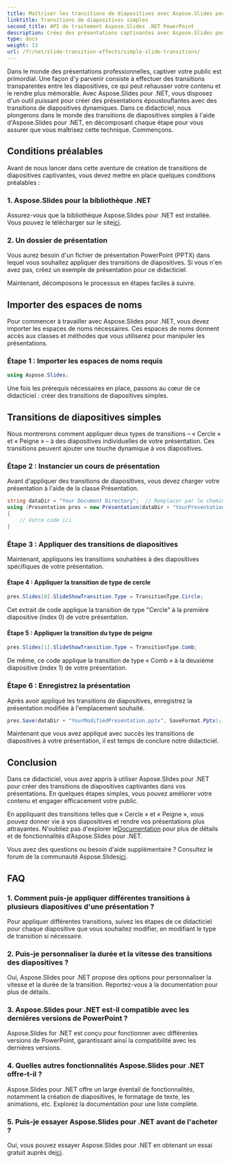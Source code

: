 ```yaml
---
title: Maîtriser les transitions de diapositives avec Aspose.Slides pour .NET
linktitle: Transitions de diapositives simples
second_title: API de traitement Aspose.Slides .NET PowerPoint
description: Créez des présentations captivantes avec Aspose.Slides pour .NET. Apprenez à appliquer des transitions dynamiques de diapositives sans effort.
type: docs
weight: 13
url: /fr/net/slide-transition-effects/simple-slide-transitions/
---
```


Dans le monde des présentations professionnelles, captiver votre public est primordial. Une façon d'y parvenir consiste à effectuer des transitions transparentes entre les diapositives, ce qui peut rehausser votre contenu et le rendre plus mémorable. Avec Aspose.Slides pour .NET, vous disposez d'un outil puissant pour créer des présentations époustouflantes avec des transitions de diapositives dynamiques. Dans ce didacticiel, nous plongerons dans le monde des transitions de diapositives simples à l'aide d'Aspose.Slides pour .NET, en décomposant chaque étape pour vous assurer que vous maîtrisez cette technique. Commençons.

## Conditions préalables

Avant de nous lancer dans cette aventure de création de transitions de diapositives captivantes, vous devez mettre en place quelques conditions préalables :

### 1. Aspose.Slides pour la bibliothèque .NET

 Assurez-vous que la bibliothèque Aspose.Slides pour .NET est installée. Vous pouvez le télécharger sur le site[ici](https://releases.aspose.com/slides/net/).

### 2. Un dossier de présentation

Vous aurez besoin d'un fichier de présentation PowerPoint (PPTX) dans lequel vous souhaitez appliquer des transitions de diapositives. Si vous n'en avez pas, créez un exemple de présentation pour ce didacticiel.

Maintenant, décomposons le processus en étapes faciles à suivre.

## Importer des espaces de noms

Pour commencer à travailler avec Aspose.Slides pour .NET, vous devez importer les espaces de noms nécessaires. Ces espaces de noms donnent accès aux classes et méthodes que vous utiliserez pour manipuler les présentations.

### Étape 1 : Importer les espaces de noms requis

```csharp
using Aspose.Slides;
```

Une fois les prérequis nécessaires en place, passons au cœur de ce didacticiel : créer des transitions de diapositives simples.

## Transitions de diapositives simples

Nous montrerons comment appliquer deux types de transitions – « Cercle » et « Peigne » – à des diapositives individuelles de votre présentation. Ces transitions peuvent ajouter une touche dynamique à vos diapositives.

### Étape 2 : Instancier un cours de présentation

Avant d'appliquer des transitions de diapositives, vous devez charger votre présentation à l'aide de la classe Présentation.

```csharp
string dataDir = "Your Document Directory";  // Remplacer par le chemin de votre répertoire
using (Presentation pres = new Presentation(dataDir + "YourPresentation.pptx"))
{
    // Votre code ici
}
```

### Étape 3 : Appliquer des transitions de diapositives

Maintenant, appliquons les transitions souhaitées à des diapositives spécifiques de votre présentation.

#### Étape 4 : Appliquer la transition de type de cercle

```csharp
pres.Slides[0].SlideShowTransition.Type = TransitionType.Circle;
```

Cet extrait de code applique la transition de type "Cercle" à la première diapositive (index 0) de votre présentation.

#### Étape 5 : Appliquer la transition du type de peigne

```csharp
pres.Slides[1].SlideShowTransition.Type = TransitionType.Comb;
```

De même, ce code applique la transition de type « Comb » à la deuxième diapositive (index 1) de votre présentation.

### Étape 6 : Enregistrez la présentation

Après avoir appliqué les transitions de diapositives, enregistrez la présentation modifiée à l'emplacement souhaité.

```csharp
pres.Save(dataDir + "YourModifiedPresentation.pptx", SaveFormat.Pptx);
```

Maintenant que vous avez appliqué avec succès les transitions de diapositives à votre présentation, il est temps de conclure notre didacticiel.

## Conclusion

Dans ce didacticiel, vous avez appris à utiliser Aspose.Slides pour .NET pour créer des transitions de diapositives captivantes dans vos présentations. En quelques étapes simples, vous pouvez améliorer votre contenu et engager efficacement votre public.

 En appliquant des transitions telles que « Cercle » et « Peigne », vous pouvez donner vie à vos diapositives et rendre vos présentations plus attrayantes. N'oubliez pas d'explorer le[Documentation](https://reference.aspose.com/slides/net/) pour plus de détails et de fonctionnalités d’Aspose.Slides pour .NET.

Vous avez des questions ou besoin d'aide supplémentaire ? Consultez le forum de la communauté Aspose.Slides[ici](https://forum.aspose.com/).

## FAQ

### 1. Comment puis-je appliquer différentes transitions à plusieurs diapositives d'une présentation ?
Pour appliquer différentes transitions, suivez les étapes de ce didacticiel pour chaque diapositive que vous souhaitez modifier, en modifiant le type de transition si nécessaire.

### 2. Puis-je personnaliser la durée et la vitesse des transitions des diapositives ?
Oui, Aspose.Slides pour .NET propose des options pour personnaliser la vitesse et la durée de la transition. Reportez-vous à la documentation pour plus de détails.

### 3. Aspose.Slides pour .NET est-il compatible avec les dernières versions de PowerPoint ?
Aspose.Slides for .NET est conçu pour fonctionner avec différentes versions de PowerPoint, garantissant ainsi la compatibilité avec les dernières versions.

### 4. Quelles autres fonctionnalités Aspose.Slides pour .NET offre-t-il ?
Aspose.Slides pour .NET offre un large éventail de fonctionnalités, notamment la création de diapositives, le formatage de texte, les animations, etc. Explorez la documentation pour une liste complète.

### 5. Puis-je essayer Aspose.Slides pour .NET avant de l'acheter ?
 Oui, vous pouvez essayer Aspose.Slides pour .NET en obtenant un essai gratuit auprès de[ici](https://releases.aspose.com/).
